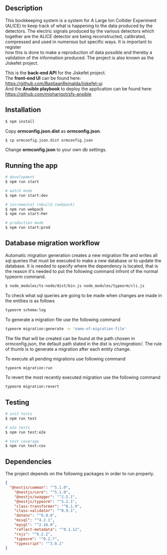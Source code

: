 ## Description
This bookkeeping system is a system for A Large Ion Collider Experiment
(ALICE) to keep track of what is happening to the data produced by the detectors. The electric signals produced by the various detectors which
together are the ALICE detector are being reconstructed, calibrated, compressed and used in numerous but specific ways. It is important to register  
how this is done to make a reproduction of data possible and thereby a validation of the information produced. The project is also known as the
Jiskefet project.  

This is the **back-end API** for the Jiskefet project.   
The **front-end UI** can be found here: https://github.com/BastiaanReinalda/jiskefet-ui  
And the **Ansible playbook** to deploy the application can be found here: https://github.com/misharigot/sfs-ansible

## Installation

```bash
$ npm install
```
Copy **ormconfig.json.dist** as **ormconfig.json**.
```bash
$ cp ormconfig.json.dist ormconfig.json
```

Change **ormconfig.json** to your own db settings.

## Running the app

```bash
# development
$ npm run start

# watch mode
$ npm run start:dev

# incremental rebuild (webpack)
$ npm run webpack
$ npm run start:hmr

# production mode
$ npm run start:prod
```

## Database migration workflow
Automatic migration generation creates a new migration file and writes all sql queries that must be executed to make a new database or to update the database.
It is needed to specify where the dependency is located, that is the reason it's needed to put the following command infront of the normal typeorm command.
```bash
$ node_modules/ts-node/dist/bin.js node_modules/typeorm/cli.js
```

To check what sql queries are going to be made when changes are made in the entities is as follows
```bash
typeorm schema:log
```

To generate a migration file use the following command
```bash
typeorm migration:generate -n 'name-of-migration-file'
```
The file that will be created can be found at the path chosen in ormconfig.json, the default path stated in the dist is *src/migration/*.
The rule of thumb is to generate a migration after each entity change.

To execute all pending migrations use following command
```bash
typeorm migration:run
```

To revert the most recently executed migration use the following command
```bash
typeorm migration:revert
```

## Testing

```bash
# unit tests
$ npm run test

# e2e tests
$ npm run test:e2e

# test coverage
$ npm run test:cov
```

## Dependencies

The project depends on the following packages in order to run properly.

```JSON
{
  "@nestjs/common": "^5.1.0",
    "@nestjs/core": "^5.1.0",
    "@nestjs/swagger": "^2.5.1",
    "@nestjs/typeorm": "^5.2.1",
    "class-transformer": "^0.1.9",
    "class-validator": "^0.9.1",
    "dotenv": "^6.0.0",
    "mssql": "^4.2.1",
    "mysql": "^2.16.0",
    "reflect-metadata": "^0.1.12",
    "rxjs": "^6.2.2",
    "typeorm": "^0.2.7",
    "typescript": "^3.0.1"
}
```
